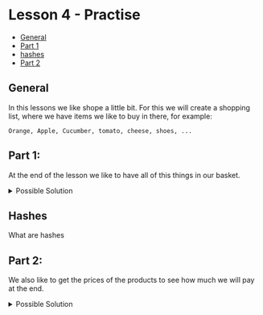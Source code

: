 # Lesson 4 - Practise

  - [General](#general)
  - [Part 1](#part-1)
  - [hashes](#hashes)
  - [Part 2](#part-2)

## General
In this lessons we like shope a little bit.
For this we will create a shopping list, where we have items we like to buy in there, for example:
```
Orange, Apple, Cucumber, tomato, cheese, shoes, ...
```

## Part 1:

At the end of the lesson we like to have all of this things in our basket.

<details>
<summary>Possible Solution</summary>

```ruby
# full shopping list
shopping_list = ["Orange", "Apple", "Cucumber", "tomato", "cheese", "shoes"]

# empty shopping basket
shopping_basket = []
```

```ruby
shopping_list.each do |shopping_item|
  shopping_basket.add(shopping_item)
end

puts shopping_basket
```
</details>

## Hashes

What are hashes

## Part 2:

We also like to get the prices of the products to see how much we will pay at the end.

<details>
<summary>Possible Solution</summary>

```ruby
SHOP_PRODUCTS = { "tomato" => 1.5, "cucumber" => 1.2 }

shopping_list = ["Orange", "Apple", "Cucumber", "tomato", "cheese", "shoes"]
shopping_basket = []
not_available_products = []
total_price = 0

shopping_list.each do |shopping_item|
  if SHOP_PRODUCTS.keys.include?(shopping_item)
    shopping_basket.push(shopping_item)
    total_price = total_price + SHOP_PRODUCTS[shopping_item]
  else
    not_available_products.push(shopping_item)
  end
end

puts "You need to pay: #{total_price} VADER DOLLAR."
puts "The following items you bought: #{shopping_basket.join(", ")}"
puts "The shop has non of these products: #{not_available_products.join(", ")}"
```


</details>
